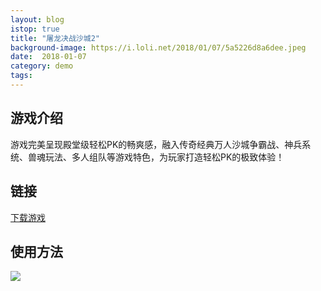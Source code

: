 ```yaml
---
layout: blog
istop: true
title: "屠龙决战沙城2"
background-image: https://i.loli.net/2018/01/07/5a5226d8a6dee.jpeg
date:  2018-01-07
category: demo
tags:
---
```


## 游戏介绍

游戏完美呈现殿堂级轻松PK的畅爽感，融入传奇经典万人沙城争霸战、神兵系统、兽魂玩法、多人组队等游戏特色，为玩家打造轻松PK的极致体验！

## 链接

[下载游戏](http://qudao.7ahy.com/down/index/ag/xiaoye520/id/1.html)

## 使用方法

![](https://i.loli.net/2018/01/07/5a5226d92ee59.png)
